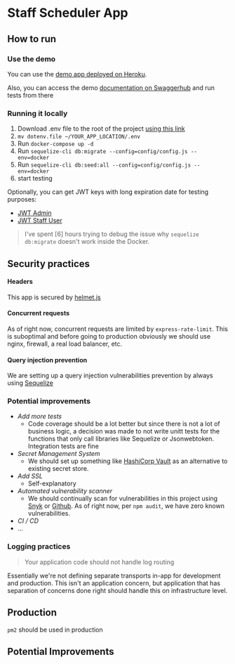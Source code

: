 # Staff Scheduler App

## How to run

### Use the demo
You can use the [demo app deployed on Heroku](https://staff-scheduler-barbusa.herokuapp.com).

Also, you can access the demo [documentation on Swaggerhub](https://app.swaggerhub.com/apis/Cordo-van-Saviour/staff-scheduler/0.0.1) and run tests from there

### Running it locally
1. Download .env file to the root of the project [using this link](https://podino.s3.us-west-1.amazonaws.com/dotenv.file) 
2. `mv dotenv.file ~/YOUR_APP_LOCATION/.env`
3. Run `docker-compose up -d`
4. Run `sequelize-cli db:migrate --config=config/config.js --env=docker`
5. Run `sequelize-cli db:seed:all --config=config/config.js --env=docker`
6. start testing

Optionally, you can get JWT keys with long expiration date for testing purposes:
* [JWT Admin](https://podino.s3.us-west-1.amazonaws.com/jwt.admin.txt)
* [JWT Staff User](https://podino.s3.us-west-1.amazonaws.com/jwt.developer.txt)

> I've spent [6] hours trying to debug the issue why `sequelize db:migrate` doesn't work inside the Docker.  

## Security practices

#### Headers
This app is secured by [helmet.js](https://helmetjs.github.io/)

#### Concurrent requests
As of right now, concurrent requests are limited by `express-rate-limit`. This is suboptimal and before going to 
production obviously we should use nginx, firewall, a real load balancer, etc.

#### Query injection prevention
We are setting up a query injection vulnerabilities prevention by always using [Sequelize](https://sequelize.org/)

### Potential improvements
- *Add more tests*
  - Code coverage should be a lot better but since there is not a lot of business logic, a decision was made to not write unitt tests for the functions that only call libraries like Sequelize or Jsonwebtoken. Integration tests are fine
- *Secret Management System*
  - We should set up something like [HashiCorp Vault](https://www.vaultproject.io/) as an alternative to existing secret store. 
- *Add SSL*
  - Self-explanatory
- *Automated vulnerability scanner*
  - We should continually scan for vulnerabilities in this project using [Snyk](https://snyk.io/) or [Github](https://docs.github.com/en/code-security/code-scanning/automatically-scanning-your-code-for-vulnerabilities-and-errors). As of right now, per `npm audit`, we have zero known vulnerabilities.
- *CI / CD*
- ...

### Logging practices

> Your application code should not handle log routing

Essentially we're not defining separate transports in-app for development and production. This isn't an application concern, 
but application that has separation of concerns done right should handle this on infrastructure level.

## Production
`pm2` should be used in production

## Potential Improvements